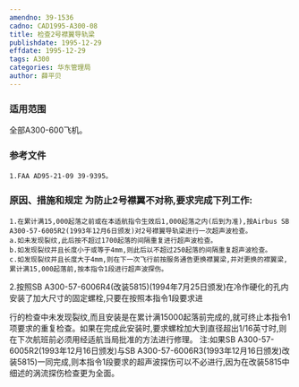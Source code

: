 ```yaml
---
amendno: 39-1536
cadno: CAD1995-A300-08
title: 检查2号襟翼导轨梁
publishdate: 1995-12-29
effdate: 1995-12-29
tags: A300
categories: 华东管理局
author: 薛平贝
---
```


### 适用范围 
全部A300-600飞机。

<!--more-->
### 参考文件
    1.FAA AD95-21-09 39-9395。

### 原因、措施和规定     为防止2号襟翼不对称,要求完成下列工作: 
    1.在累计满15,000起落之前或在本适航指令生效后1,000起落之内(后到为准),按Airbus SB A300-57-6005R2(1993年12月6日颁发)对2号襟翼导轨梁进行一次超声波检查。 
    a.如未发现裂纹,此后按不超过1700起落的间隔重复进行超声波检查。 
    b.如发现裂纹并且长度小于或等于4mm,则此后以不超过250起落的间隔重复超声波检查。 
    c.如发现裂纹并且长度大于4mm,则在下一次飞行前按服务通告更换襟翼梁,并对更换的襟翼梁,累计满15,000起落前,按本指令1段进行超声波探伤。 

2.按照SB A300-57-6006R4(改装5815)(1994年7月25日颁发)在冷作硬化的孔内安装了加大尺寸的固定螺栓,只要在按照本指令1段要求进
  
行的检查中未发现裂纹,而且安装是在累计满15000起落前完成的,就可终止本指令1项要求的重复检查。如果在完成此安装时,要求螺栓加大到直径超出1/16英寸时,则在下次航班前必须用经适航当局批准的方法进行修理。 
   注:如果SB A300-57-6005R2(1993年12月16日颁发)与SB A300-57-6006R3(1993年12月16日颁发)改装5815)一同完成,则本指令1段要求的超声波探伤可以不必进行,因为在改装5815中细述的涡流探伤检查更为全面。 
